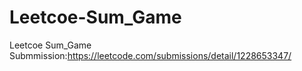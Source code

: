 # Leetcoe-Sum_Game
Leetcoe Sum_Game Submmission:https://leetcode.com/submissions/detail/1228653347/
